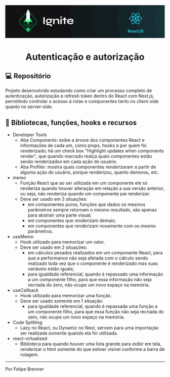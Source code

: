 <img alt="ignite-reactjs" title="ignite-reactjs" src=".github/cover-reactjs.png">

<h1 align="center">
  Autenticação e autorização
</h1>

## 💻 Repositório

Projeto desenvolvido estudando como criar um processo completo de autenticação, autorização e refresh token dentro do React com Next.js, permitindo controlar o acesso à rotas e componentes tanto no client-side quanto no server-side.

## 📖 Bibliotecas, funções, hooks e recursos

- Developer Tools
  - Aba Components: exibe a árvore dos componentes React e informações de cada um, como props, hooks e por quem foi renderizado; há um check box "Highlight updates when components render", que quando marcado realça quais componentes estão sendo renderizados em cada ação do usuário.
  - Aba Profiler: mostra quais componentes renderizaram a partir de alguma ação do usuário, porque renderizou, quanto demorou, etc.
- memo
  - Função React que ao ser utilizada em um componente ele só renderiza quando houver alteração em relação a sua versão anterior, ou seja, não renderiza quando um componente pai renderizar.
  - Deve ser usado em 3 situações:
    - em componentes puros, funções que dados os mesmos parâmetros sempre retornam o mesmo resultado, são apenas para abstrair uma parte visual;
    - em componentes que renderizam demais;
    - em componentes que renderizam novamente com os mesmo parâmetros.
- useMemo
  - Hook utilizado para memorizar um valor.
  - Deve ser usado em 2 situações:
    - em cálculos pesados realizados em um componente React, para que a performance não seja afetada com o cálculo sendo realizado toda vez que o componente é renderizado mas suas variáveis estão iguais;
    - para igualdade referencial, quando é repassado uma informação a um componente filho, para que essa informação não seja recriada do zero, não ocupe um novo espaço na memória.
- useCallback
  - Hook utilizado para memorizar uma função.
  - Deve ser usado somente em 1 situação:
    - para igualdade referencial, quando é repassada uma função a um componente filho, para que essa função não seja recriada do zero, não ocupe um novo espaço na memória.
- Code Splitting
  - Lazy no React, ou Dynamic no Next, servem para uma importação ser realizada somente quando ela for utilizada.
- react-virtualized
  - Biblioteca para quando houver uma lista grande para exibir em tela, renderizar o html somente do que estiver visível conforme a barra de rolagem.

---

Por Felipe Brenner
